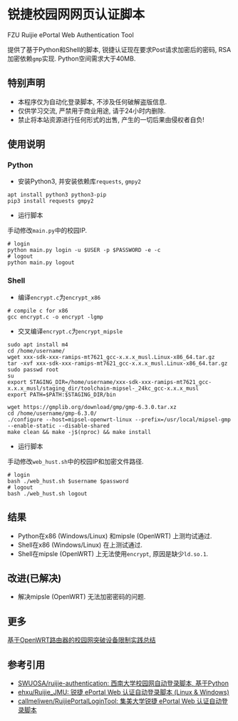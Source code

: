 # 锐捷校园网网页认证脚本

FZU Ruijie ePortal Web Authentication Tool

提供了基于Python和Shell的脚本, 锐捷认证现在要求Post请求加密后的密码, RSA加密依赖`gmp`实现.
Python空间需求大于40MB.

## 特别声明

- 本程序仅为自动化登录脚本, 不涉及任何破解盗版信息.
- 仅供学习交流, 严禁用于商业用途, 请于24小时内删除.
- 禁止将本站资源进行任何形式的出售, 产生的一切后果由侵权者自负!

## 使用说明

### Python

- 安装Python3, 并安装依赖库`requests`, `gmpy2`

```shell
apt install python3 python3-pip
pip3 install requests gmpy2
```

- 运行脚本

手动修改`main.py`中的校园IP.

```shell
# login
python main.py login -u $USER -p $PASSWORD -e -c
# logout
python main.py logout
```

### Shell

- 编译`encrypt.c`为`encrypt_x86`

```shell
# compile c for x86
gcc encrypt.c -o encrypt -lgmp
```

- 交叉编译`encrypt.c`为`encrypt_mipsle`

```shell
sudo apt install m4
cd /home/username/
wget xxx-sdk-xxx-ramips-mt7621_gcc-x.x.x_musl.Linux-x86_64.tar.gz
tar -xvf xxx-sdk-xxx-ramips-mt7621_gcc-x.x.x_musl.Linux-x86_64.tar.gz
sudo passwd root
su
export STAGING_DIR=/home/username/xxx-sdk-xxx-ramips-mt7621_gcc-x.x.x_musl/staging_dir/toolchain-mipsel-_24kc_gcc-x.x.x_musl
export PATH=$PATH:$STAGING_DIR/bin

wget https://gmplib.org/download/gmp/gmp-6.3.0.tar.xz
cd /home/username/gmp-6.3.0/
./configure --host=mipsel-openwrt-linux --prefix=/usr/local/mipsel-gmp --enable-static --disable-shared
make clean && make -j$(nproc) && make install
```

- 运行脚本

手动修改`web_hust.sh`中的校园IP和加密文件路径.

```shell
# login
bash ./web_hust.sh $username $password
# logout
bash ./web_hust.sh logout 
```

## 结果

- Python在x86 (Windows/Linux) 和mipsle (OpenWRT) 上测均试通过.
- Shell在x86 (Windows/Linux) 在上测试通过.
- Shell在mipsle (OpenWRT) 上无法使用`encrypt`, 原因是缺少`ld.so.1`.

## 改进(已解决)

- 解决mipsle (OpenWRT) 无法加密密码的问题.

## 更多

[基于OpenWRT路由器的校园网突破设备限制实践总结](docs/校园网路由器.md)

## 参考引用

- [SWUOSA/ruijie-authentication: 西南大学校园网自动登录脚本, 基于Python](https://github.com/SWUOSA/ruijie-authentication)
- [ehxu/Ruijie_JMU: 锐捷 ePortal Web 认证自动登录脚本 (Linux & Windows) ](https://github.com/ehxu/Ruijie_JMU)
- [callmeliwen/RuijiePortalLoginTool: 集美大学锐捷 ePortal Web 认证自动登录脚本](https://github.com/callmeliwen/RuijiePortalLoginTool)

